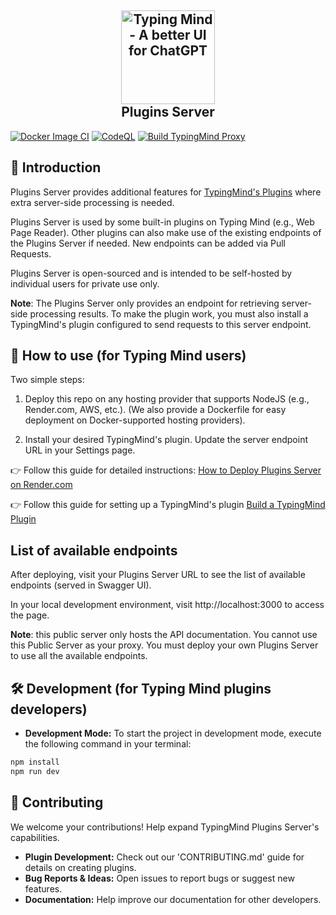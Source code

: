 <h2 align="center">
  <img height="150" alt="Typing Mind - A better UI for ChatGPT" src="https://www.typingmind.com/banner.png" />
<br/>
Plugins Server
</h2>

[![Docker Image CI](https://github.com/TypingMind/plugins-server/actions/workflows/docker-image.yml/badge.svg?branch=main)](https://github.com/TypingMind/plugins-server/actions/workflows/docker-image.yml)
[![CodeQL](https://github.com/TypingMind/plugins-server/actions/workflows/codeql.yml/badge.svg)](https://github.com/TypingMind/plugins-server/actions/workflows/codeql.yml)
[![Build TypingMind Proxy](https://github.com/TypingMind/plugins-server/actions/workflows/test.yml/badge.svg)](https://github.com/TypingMind/plugins-server/actions/workflows/test.yml)

## 🌟 Introduction

Plugins Server provides additional features for [TypingMind's Plugins](https://docs.typingmind.com/plugins) where extra server-side processing is needed.

Plugins Server is used by some built-in plugins on Typing Mind (e.g., Web Page Reader). Other plugins can also make use of the existing endpoints of the Plugins Server if needed. New endpoints can be added via Pull Requests.

Plugins Server is open-sourced and is intended to be self-hosted by individual users for private use only.

**Note**: The Plugins Server only provides an endpoint for retrieving server-side processing results. To make the plugin work, you must also install a TypingMind's plugin configured to send requests to this server endpoint.

## 🔌 How to use (for Typing Mind users)

Two simple steps:

1. Deploy this repo on any hosting provider that supports NodeJS (e.g., Render.com, AWS, etc.). (We also provide a Dockerfile for easy deployment on Docker-supported hosting providers).

2. Install your desired TypingMind's plugin. Update the server endpoint URL in your Settings page.

👉 Follow this guide for detailed instructions: [How to Deploy Plugins Server on Render.com](https://docs.typingmind.com/plugins/plugins-server/how-to-deploy-plugins-server-on-render)

👉 Follow this guide for setting up a TypingMind's plugin [Build a TypingMind Plugin](https://docs.typingmind.com/plugins/build-a-typingmind-plugin)

## List of available endpoints

After deploying, visit your Plugins Server URL to see the list of available endpoints (served in Swagger UI).

In your local development environment, visit http://localhost:3000 to access the page.

**Note**: this public server only hosts the API documentation. You cannot use this Public Server as your proxy. You must deploy your own Plugins Server to use all the available endpoints.

## 🛠️ Development (for Typing Mind plugins developers)

- **Development Mode:** To start the project in development mode, execute the following command in your terminal:

```bash
npm install
npm run dev
```

## 🤝 Contributing

We welcome your contributions! Help expand TypingMind Plugins Server's capabilities.

- **Plugin Development:** Check out our 'CONTRIBUTING.md' guide for details on creating plugins.
- **Bug Reports & Ideas:** Open issues to report bugs or suggest new features.
- **Documentation:** Help improve our documentation for other developers.
